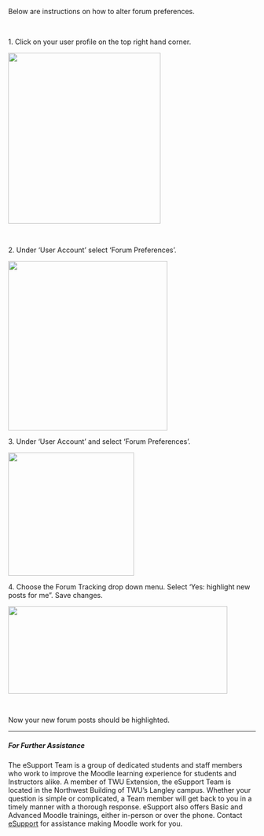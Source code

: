 <p>Below are instructions on how to alter forum preferences.</p>

<p>&nbsp;</p>

<p>1. Click on your user profile on the top right hand corner.</p>

<p><img alt="" src="https://trinitywestern.teamdynamix.com/TDPortal/Images/Viewer?fileName=1410c884-0f5a-4966-9654-9f5e1209927a.JPG" style="width: 310px; height: 348px;" /></p>

<p>&nbsp;</p>

<p>2. Under &lsquo;User Account&rsquo; select &lsquo;Forum Preferences&rsquo;.</p>

<p><img alt="" src="https://trinitywestern.teamdynamix.com/TDPortal/Images/Viewer?fileName=e4f27493-5486-4a1b-b61f-c8a29e90f153.JPG" style="width: 324px; height: 345px;" /></p>

<p>3. Under &lsquo;User Account&rsquo; and select &lsquo;Forum Preferences&rsquo;.</p>

<p><img alt="" src="https://trinitywestern.teamdynamix.com/TDPortal/Images/Viewer?fileName=67bdcd38-6bd0-426c-931f-04a4770f598e.JPG" style="width: 256px; height: 251px;" /></p>

<p>4. Choose the Forum Tracking drop down menu. Select &lsquo;Yes: highlight new posts for me&rdquo;. Save changes.</p>

<p><img alt="" src="https://trinitywestern.teamdynamix.com/TDPortal/Images/Viewer?fileName=9e85b93e-c62b-4b49-949a-eb5d7c02c38e.JPG" style="width: 446px; height: 178px;" /></p>

<p>&nbsp;</p>

<p>Now your new forum posts should be highlighted.</p>

---

##### For Further Assistance

The eSupport Team is a group of dedicated students and staff members who work to improve the Moodle learning experience for students and Instructors alike. A member of TWU Extension, the eSupport Team is located in the Northwest Building of TWU’s Langley campus. Whether your question is simple or complicated, a Team member will get back to you in a timely manner with a thorough response. eSupport also offers Basic and Advanced Moodle trainings, either in-person or over the phone. Contact [eSupport](https://trinitywestern.teamdynamix.com/TDClient/Requests/ServiceDet?ID=16141) for assistance making Moodle work for you.


